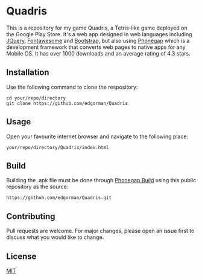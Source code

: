 # Quadris

This is a repository for my game Quadris, a Tetris-like game deployed on the Google Play Store. 
It's a web app designed in web languages including [JQuery](https://jquery.com/), [Fontawesome](https://fontawesome.com/) and [Bootstrap](https://getbootstrap.com/), 
but also using [Phonegap](https://phonegap.com/) which is a development framework that converts web pages to native apps for any Mobile OS.
It has over 1000 downloads and an average rating of 4.3 stars.

## Installation
Use the following command to clone the respository:
```
cd your/repo/directory
git clone https://github.com/edgorman/Quadris
```

## Usage
Open your favourite internet browser and navigate to the following place:
```
your/repo/directory/Quadris/index.html
```

## Build
Building the .apk file must be done through [Phonegap Build](https://build.phonegap.com/) using this public repository as the source:
```
https://github.com/edgorman/Quadris.git
```

## Contributing
Pull requests are welcome. For major changes, please open an issue first to discuss what you would like to change.

## License
[MIT](https://choosealicense.com/licenses/mit/)
